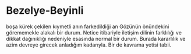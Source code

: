 # Bezelye-Beyinli
boşa kürek çekilen kıymetli anın farkedildiği an
Gözünün önündekini görememekle alakalı bir durum. Netice itibariyle iletişim dilinin  farklılığı ve dikkat dağınıklığı nedeniyle esasında normal bir durum. Burada kararlılık ve azim devreye girecek anladığım kadarıyla. Bir de  kavrama yetisi tabii.
